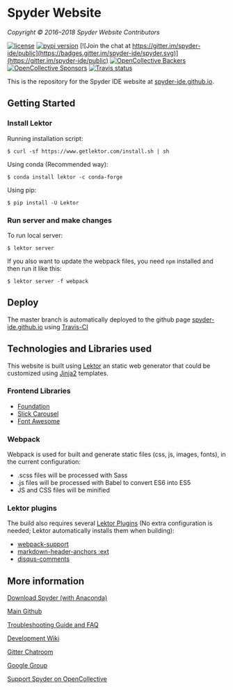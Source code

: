 # Spyder Website

*Copyright © 2016–2018 Spyder Website Contributors*

[![license](https://img.shields.io/pypi/l/spyder.svg)](./LICENSE)
[![pypi version](https://img.shields.io/pypi/v/spyder.svg)](https://pypi.python.org/pypi/spyder)
[![Join the chat at https://gitter.im/spyder-ide/public](https://badges.gitter.im/spyder-ide/spyder.svg)](https://gitter.im/spyder-ide/public)
[![OpenCollective Backers](https://opencollective.com/spyder/backers/badge.svg?color=blue)](#backers)
[![OpenCollective Sponsors](https://opencollective.com/spyder/sponsors/badge.svg?color=blue)](#sponsors)
[![Travis status](https://travis-ci.org/spyder-ide/website-spyder.svg?branch=master)](https://travis-ci.org/spyder-ide/website-spyder)


This is the repository for the Spyder IDE website at [spyder-ide.github.io](
https://spyder-ide.github.io/).


## Getting Started

### Install Lektor

Running installation script:
```
$ curl -sf https://www.getlektor.com/install.sh | sh
```

Using conda (Recommended way):
```
$ conda install lektor -c conda-forge
```

Using pip:
```
$ pip install -U Lektor
```

### Run server and make changes

To run local server:

```
$ lektor server
```

If you also want to update the webpack files, you need `npm` installed
and then run it like this:

```
$ lektor server -f webpack
```

## Deploy

The master branch is automatically deployed to the github page [spyder-ide.github.io](https://spyder-ide.github.io/) using [Travis-CI](https://travis-ci.org)

## Technologies and Libraries used

This website is built using [Lektor](http://getlektor.com/) an static web generator that could be customized using [Jinja2](http://jinja.pocoo.org/) templates.

### Frontend Libraries

- [Foundation](http://foundation.zurb.com/)
- [Slick Carousel](https://kenwheeler.github.io/slick/)
- [Font Awesome](http://fontawesome.io/)

### Webpack

Webpack is used for built and generate static files (css, js, images, fonts), in the current configuration:

- .scss files will be processed with Sass
- .js files will be processed with Babel to convert ES6 into ES5
- JS and CSS files will be minified

### Lektor plugins

The build also requires several [Lektor Plugins](https://www.getlektor.com/docs/plugins/)
(No extra configuration is needed; Lektor automatically installs them when building):

- [webpack-support](https://github.com/lektor/lektor-webpack-support)
- [markdown-header-anchors :ext](https://github.com/lektor/lektor-markdown-header-anchors)
- [disqus-comments](https://github.com/lektor/lektor-disqus-comments)


## More information

[Download Spyder (with Anaconda)](https://www.anaconda.com/download/)

[Main Github](https://github.com/spyder-ide/spyder)

[Troubleshooting Guide and FAQ](
https://github.com/spyder-ide/spyder/wiki/Troubleshooting-Guide-and-FAQ')

[Development Wiki](https://github.com/spyder-ide/spyder/wiki/Dev:-Index)

[Gitter Chatroom](https://gitter.im/spyder-ide/public)

[Google Group](http://groups.google.com/group/spyderlib)

[Support Spyder on OpenCollective](https://opencollective.com/spyder/)
